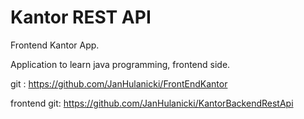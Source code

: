 # **Kantor REST API**
Frontend Kantor App.

Application to learn java programming, frontend side.

git :
https://github.com/JanHulanicki/FrontEndKantor


frontend git:
https://github.com/JanHulanicki/KantorBackendRestApi
